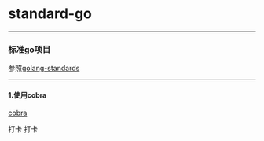 # standard-go

----
### 标准go项目

参照[golang-standards](https://github.com/golang-standards/project-layout)

------
#### 1.使用cobra

[cobra](https://github.com/spf13/cobra)

打卡
打卡
